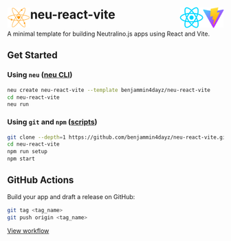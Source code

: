 # <img align="left" alt="neu-icon" height="48" src="react-src/src/assets/neutralinojs.svg" />neu-react-vite<img align="right" alt="react-icon" height="48" src="react-src/src/assets/vite.svg" /><img align="right" alt="react-icon" height="48" src="react-src/src/assets/react.svg" />

A minimal template for building Neutralino.js apps using React and Vite.

## Get Started

### Using `neu` ([neu CLI][neu-cli])

```bash
neu create neu-react-vite --template benjammin4dayz/neu-react-vite
cd neu-react-vite
neu run
```

### Using `git` and `npm` ([scripts][npm-scripts])

```bash
git clone --depth=1 https://github.com/benjammin4dayz/neu-react-vite.git
cd neu-react-vite
npm run setup
npm start
```

## GitHub Actions

Build your app and draft a release on GitHub:

```bash
git tag <tag_name>
git push origin <tag_name>
```

[View workflow][workflow-file]

<!-- Links -->

[neu-cli]: https://neutralino.js.org/docs/cli/neu-cli
[npm-scripts]: ./package.json
[workflow-file]: .github/workflows/create-neutralinojs-app.yml
